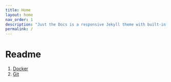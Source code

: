 ```yaml
---
title: Home
layout: home
nav_order: 1
description: "Just the Docs is a responsive Jekyll theme with built-in search that is easily customizable and hosted on GitHub Pages."
permalink: /
---
```


# Readme

1. [Docker](docker/Docker.md)
2. [Git](Git/git.md)
   